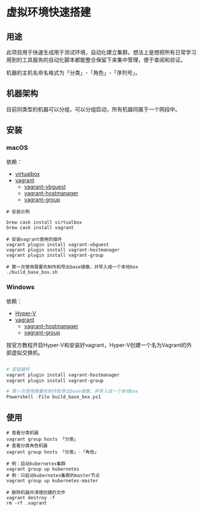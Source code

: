 # 虚拟环境快速搭建

## 用途

此项目用于快速生成用于测试环境，自动化建立集群。想法上是想把所有日常学习用到的工具服务的自动化脚本都能整合保留下来集中管理，便于查阅和验证。


机器的主机名命名格式为「分类」-「角色」-「序列号」。

## 机器架构

目前同类型的机器可以分组，可以分组启动，所有机器同属于一个网段中。

## 安装

### macOS

依赖：

- [virtualbox](https://www.virtualbox.org/)
- [vagrant](https://www.vagrantup.com/)
  - [vagrant-vbguest](https://github.com/dotless-de/vagrant-vbguest)
  - [vagrant-hostmanager](https://github.com/devopsgroup-io/vagrant-hostmanager)
  - [vagrant-group](https://github.com/vagrant-group/vagrant-group)

```shell
# 安装示例

brew cask install virtualbox
brew cask install vagrant

# 安装vagrant使用的插件
vagrant plugin install vagrant-vbguest
vagrant plugin install vagrant-hostmanager
vagrant plugin install vagrant-group
```

```
# 第一次使用需要先制作和导出base镜像，并导入成一个本地box
./build_base_box.sh
```

### Windows

依赖：

- [Hyper-V](https://docs.microsoft.com/en-us/virtualization/hyper-v-on-windows/)
- [vagrant](https://www.vagrantup.com/)
  - [vagrant-hostmanager](https://github.com/devopsgroup-io/vagrant-hostmanager)
  - [vagrant-group](https://github.com/vagrant-group/vagrant-group)

按官方教程开启Hyper-V和安装好vagrant，Hyper-V创建一个名为Vagrant的外部虚拟交换机。

```powershell

# 安装插件
vagrant plugin install vagrant-hostmanager
vagrant plugin install vagrant-group

# 第一次使用需要先制作和导出base镜像，并导入成一个本地box
Powershell -File build_base_box.ps1
```

## 使用

```shell
# 查看分类机器
vagrant group hosts 「分类」
# 查看分类角色机器
vagrant group hosts 「分类」-「角色」

# 例：启动kubernetes集群
vagrant group up kubernetes
# 例：只启动kubernetes集群的master节点
vagrant group up kubernetes-master
```

```shell
# 删除机器并清理创建的文件
vagrant destroy -f
rm -rf .vagrant
```
